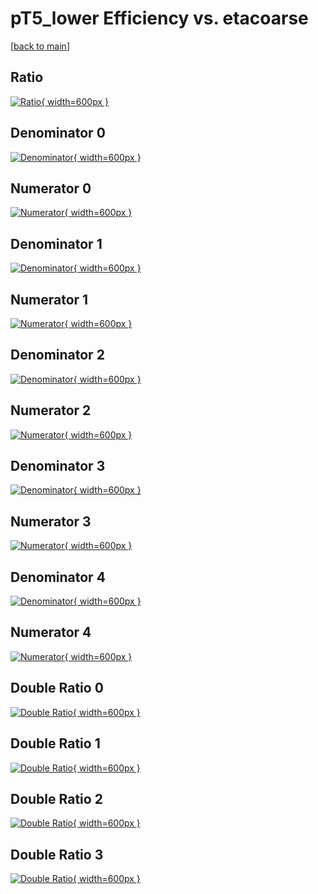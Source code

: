# pT5_lower Efficiency vs. etacoarse

[[back to main](./)]



## Ratio

[![Ratio](../mtv/var/pT5_lower_vtr_13_1_eff_etacoarse.png){ width=600px }](../mtv/var/pT5_lower_vtr_13_1_eff_etacoarse.pdf)

## Denominator 0

[![Denominator](../mtv/den/pT5_lower_vtr_13_1_eff_etacoarse_den0.png){ width=600px }](../mtv/den/pT5_lower_vtr_13_1_eff_etacoarse_den0.pdf)

## Numerator 0

[![Numerator](../mtv/num/pT5_lower_vtr_13_1_eff_etacoarse_num0.png){ width=600px }](../mtv/num/pT5_lower_vtr_13_1_eff_etacoarse_num0.pdf)

## Denominator 1

[![Denominator](../mtv/den/pT5_lower_vtr_13_1_eff_etacoarse_den1.png){ width=600px }](../mtv/den/pT5_lower_vtr_13_1_eff_etacoarse_den1.pdf)

## Numerator 1

[![Numerator](../mtv/num/pT5_lower_vtr_13_1_eff_etacoarse_num1.png){ width=600px }](../mtv/num/pT5_lower_vtr_13_1_eff_etacoarse_num1.pdf)

## Denominator 2

[![Denominator](../mtv/den/pT5_lower_vtr_13_1_eff_etacoarse_den2.png){ width=600px }](../mtv/den/pT5_lower_vtr_13_1_eff_etacoarse_den2.pdf)

## Numerator 2

[![Numerator](../mtv/num/pT5_lower_vtr_13_1_eff_etacoarse_num2.png){ width=600px }](../mtv/num/pT5_lower_vtr_13_1_eff_etacoarse_num2.pdf)

## Denominator 3

[![Denominator](../mtv/den/pT5_lower_vtr_13_1_eff_etacoarse_den3.png){ width=600px }](../mtv/den/pT5_lower_vtr_13_1_eff_etacoarse_den3.pdf)

## Numerator 3

[![Numerator](../mtv/num/pT5_lower_vtr_13_1_eff_etacoarse_num3.png){ width=600px }](../mtv/num/pT5_lower_vtr_13_1_eff_etacoarse_num3.pdf)

## Denominator 4

[![Denominator](../mtv/den/pT5_lower_vtr_13_1_eff_etacoarse_den4.png){ width=600px }](../mtv/den/pT5_lower_vtr_13_1_eff_etacoarse_den4.pdf)

## Numerator 4

[![Numerator](../mtv/num/pT5_lower_vtr_13_1_eff_etacoarse_num4.png){ width=600px }](../mtv/num/pT5_lower_vtr_13_1_eff_etacoarse_num4.pdf)

## Double Ratio 0

[![Double Ratio](../mtv/ratio/pT5_lower_vtr_13_1_eff_etacoarse_ratio0.png){ width=600px }](../mtv/ratio/pT5_lower_vtr_13_1_eff_etacoarse_ratio0.pdf)

## Double Ratio 1

[![Double Ratio](../mtv/ratio/pT5_lower_vtr_13_1_eff_etacoarse_ratio1.png){ width=600px }](../mtv/ratio/pT5_lower_vtr_13_1_eff_etacoarse_ratio1.pdf)

## Double Ratio 2

[![Double Ratio](../mtv/ratio/pT5_lower_vtr_13_1_eff_etacoarse_ratio2.png){ width=600px }](../mtv/ratio/pT5_lower_vtr_13_1_eff_etacoarse_ratio2.pdf)

## Double Ratio 3

[![Double Ratio](../mtv/ratio/pT5_lower_vtr_13_1_eff_etacoarse_ratio3.png){ width=600px }](../mtv/ratio/pT5_lower_vtr_13_1_eff_etacoarse_ratio3.pdf)

